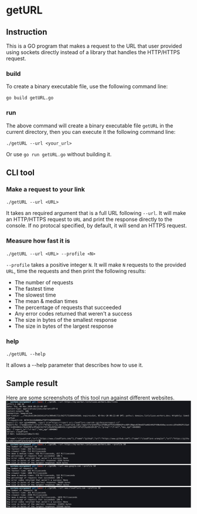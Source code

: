 # getURL

## Instruction
This is a GO program that makes a request to the URL that user provided using sockets directly instead of a library that handles the HTTP/HTTPS request.

### build
To create a binary executable file, use the following command line:
```
go build getURL.go
```
### run
The above command will create a binary executable file `getURL` in the current directory, then you can execute it the following command line:
```
./getURL --url <your_url>
```
Or use `go run getURL.go` without building it.

## CLI tool

### Make a request to your link
```
./getURL --url <URL>
```
It takes an required argument that is a full URL following `--url`.
It will make an HTTP/HTTPS request to `URL` and print the response directly to the console.
If no protocal specified, by default, it will send an HTTPS request.


### Measure how fast it is
```
./getURL --url <URL> --profile <N>
```
`--profile` takes a positive integer `N`.
It will make `N` requests to the provided `URL`, time the requests and then print the following results:

* The number of requests
* The fastest time
* The slowest time
* The mean & median times
* The percentage of requests that succeeded
* Any error codes returned that weren't a success
* The size in bytes of the smallest response
* The size in bytes of the largest response

### help
```
./getURL --help
```
It allows a --help parameter that describes how to use it.

## Sample result
Here are some screenshots of this tool run against different websites.
![geturl](images/readme-1.jpg)
![getprofile](images/readme-2.jpg)
![getprofile](images/readme-3.jpg)
![getprofile](images/readme-4.jpg)

